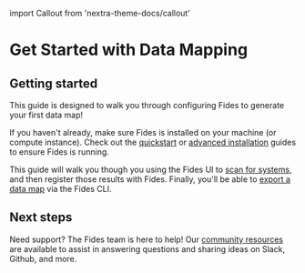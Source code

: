 import Callout from 'nextra-theme-docs/callout'

# Get Started with Data Mapping

## Getting started
This guide is designed to walk you through configuring Fides to generate your first data map! 

<Callout>If you haven't already, make sure Fides is installed on your machine (or compute instance). Check out the [quickstart](../get_started/quickstart) or [advanced installation](../get_started/advanced) guides to ensure Fides is running.</Callout>

This guide will walk you though you using the Fides UI to [scan for systems](./scanners), and then register those results with Fides. Finally, you'll be able to [export a data map](./datamap) via the Fides CLI.

## Next steps
Need support? The Fides team is here to help! Our [community resources](../community/overview) are available to assist in answering questions and sharing ideas on Slack, Github, and more.